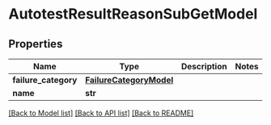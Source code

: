 # AutotestResultReasonSubGetModel


## Properties
Name | Type | Description | Notes
------------ | ------------- | ------------- | -------------
**failure_category** | [**FailureCategoryModel**](FailureCategoryModel.md) |  | 
**name** | **str** |  | 

[[Back to Model list]](../README.md#documentation-for-models) [[Back to API list]](../README.md#documentation-for-api-endpoints) [[Back to README]](../README.md)


